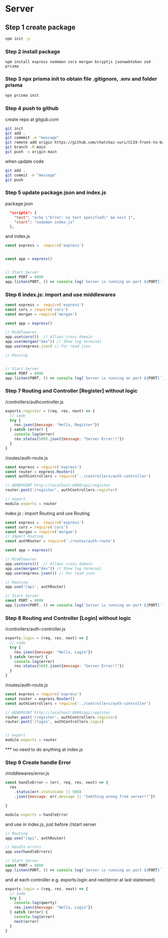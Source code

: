 # Server

## Step 1 create package
```bash
npm init -y
```
### Step 2 install package
```
npm install express nodemon cors morgan bcryptjs jsonwebtoken zod prisma
```
### Step 3 npx prisma init to obtain file .gitignore, .env and folder prisma 
```bash
npx prisma init
```
### Step 4 push to github
create repo at gitgub.com
```bash
git init
git add .
git commmit -m "message"
git remote add origin https://github.com/chatchai-suri/CC19-front-to-back-recap-api.git
git branch -M main
git push -u origin main
```
when update code
```bash
git add .
git commit -m "message"
git push
```
### Step 5 update package.json and index.js
package.json
```json
  "scripts": {
    "test": "echo \"Error: no test specified\" && exit 1",
    "start": "nodemon index.js"
  },
  ```
and index.js
```js
const express =  require('express')


const app = express()


// Start Server
const PORT = 8000
app.listen(PORT, () => console.log(`Server is running on port ${PORT}`))
```
### Step 6 index.js: import and use middlewares
```js
const express =  require('express')
const cors = require('cors')
const morgan = require('morgan')

const app = express()

// Middlewares
app.use(cors())  // Allows cross domain
app.use(morgan("dev")) // Show log terminal
app.use(express.json) // For read json

// Routing


// Start Server
const PORT = 8000
app.listen(PORT, () => console.log(`Server is running on port ${PORT}`))
```
### Step 7 Routing and Controller [Register] without logic
/controllers/authcontroller.js
```js
exports.register = (req, res, next) => {
  // code
  try {
    res.json({message: "Hello, Register"})
  } catch (error) {
    console.log(error)
    res.status(500).json({message: "Server Error!!"})
  }
}
```
/routes/auth-route.js
```js
const express = require('express')
const router = express.Router()
const authControllers = require('../controllers/auth-controller')

// @ENDPOINT http://localhost:8000/api/register
router.post('/register', authControllers.register)

// export
module.exports = router
```
index.js : import Routing and use Routing
```js
const express =  require('express')
const cors = require('cors')
const morgan = require('morgan')
// Import Routing
const authRouter = require('./routes/auth-route')

const app = express()

// Middlewares
app.use(cors())  // Allows cross domain
app.use(morgan("dev")) // Show log terminal
app.use(express.json()) // For read json

// Routing
app.use("/api", authRouter)

// Start Server
const PORT = 8000
app.listen(PORT, () => console.log(`Server is running on port ${PORT}`))
```
### Step 8 Routing and Controller [Login] without logic
/controllers/auth-controller.js
```js
exports.login = (req, res, next) => {
  // code
  try {
    res.json({message: "Hello, Login"})
  } catch (error) {
    console.log(error)
    res.status(500).json({message: "Server Error!!"})
  }
}
```
/routes/auth-route.js
```js
const express = require('express')
const router = express.Router()
const authControllers = require('../controllers/auth-controller')

// @ENDPOINT http://localhost:8000/api/register
router.post('/register', authControllers.register)
router.post('/login', authControllers.login)


// export
module.exports = router
```
*** no need to do anything at index.js
### Step 9 Create handle Error
/middlewares/error.js
```js
const handleError = (err, req, res, next) => {
  res
    .status(err.statusCode || 500)
    .json({message: err.message || "Somthing wrong from server!!"})

}

module.exports = handleError
```

and use in index.js, just before //start server
```js
// Routing
app.use("/api", authRouter)

// Handle errors
app.use(handleErrors)

// Start Server
const PORT = 8000
app.listen(PORT, () => console.log(`Server is running on port ${PORT}`))
```

and at each controller e.g. exports.login and next(error at last statement)
```js
exports.login = (req, res, next) => {
  // code
  try {
    console.log(qwerty)
    res.json({message: "Hello, Login"})
  } catch (error) {
    console.log(error)
    next(error)
  }
}
```
